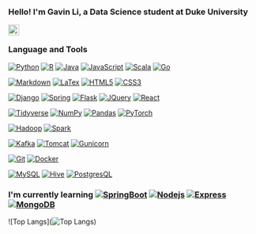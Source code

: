 ### Hello! I'm Gavin Li, a Data Science student at Duke University

<a href="https://www.linkedin.com/in/gavinligz">
<img align="left" alt="Linkedin" width="22px" src="https://cdn.jsdelivr.net/npm/simple-icons@v3/icons/linkedin.svg" />
</a>
<br />

### Language and Tools

<!--
[![Python](https://img.shields.io/badge/-Python-%23ffd343?style=flat&logo=python)](https://www.google.com)
[![Python](https://img.shields.io/badge/-Python-%233776AB?style=flat&logo=python&logoColor=%23ffd343)](https://www.google.com)
[![Python](https://img.shields.io/badge/-Python-%233776AB?style=flat&logo=python&labelColor=%23ffd343)](https://www.google.com)
[![Java](https://img.shields.io/badge/-Java-%23f89820?style=flat&logo=jolin)](https://www.google.com)
-->
[![Python](https://img.shields.io/badge/-Python-%233776AB?style=for-the-badge&logo=python&logoColor=%23ffffff)](https://www.google.com)
[![R](https://img.shields.io/badge/-R-%23276DC2?style=for-the-badge&logo=R)](https://www.google.com)
[![Java](https://img.shields.io/badge/-Java-%23f89820?style=for-the-badge&logo=mocha&logoColor=%23ffffff)](https://www.java.com/)
[![JavaScript](https://img.shields.io/badge/-JavaScript-%23000000?style=for-the-badge&logo=javascript)](https://www.javascript.com/)
[![Scala](https://img.shields.io/badge/-Scala-%23DE3423?style=for-the-badge&logo=scala)](https://www.google.com)
[![Go](https://img.shields.io/badge/-Go-%2329BEB0?style=for-the-badge&logo=go&logoColor=%23ffffff)](https://go.dev/)
<!--
[![Nodejs](https://img.shields.io/badge/-Node.js-%23000000?style=for-the-badge&logo=nodedotjs)](https://www.google.com)
-->

[![Markdown](https://img.shields.io/badge/-Markdown-%2321a2e3?style=for-the-badge&logo=markdown&logoColor=%23ffffff)](https://www.markdownguide.org/)
[![LaTex](https://img.shields.io/badge/-LaTex-%23008080?style=for-the-badge&logo=latex&logoColor=%23ffffff)](https://www.latex-project.org/)
[![HTML5](https://img.shields.io/badge/-HTML5-E34F26?style=for-the-badge&logo=html5&logoColor=%23ffffff)](https://www.google.com)
[![CSS3](https://img.shields.io/badge/-CSS3-1572B6?style=for-the-badge&logo=css3)](https://www.google.com)

[![Django](https://img.shields.io/badge/-Django-%230c4b33?style=for-the-badge&logo=django)](https://www.google.com)
[![Spring](https://img.shields.io/badge/-Spring-%236DB33F?style=for-the-badge&logo=spring&logoColor=%23ffffff)](https://spring.io)
[![Flask](https://img.shields.io/badge/-Flask-%235ca8c1?style=for-the-badge&logo=flask)](https://www.google.com)
[![JQuery](https://img.shields.io/badge/-JQuery-%230769AD?style=for-the-badge&logo=jquery&logoColor=%23ffffff)](https://www.google.com)
[![React](https://img.shields.io/badge/-React-black?style=for-the-badge&logo=react)](https://react.dev)
<!--
[![SpringBoot](https://img.shields.io/badge/-Spring%20Boot-%236DB33F?style=for-the-badge&logo=springboot&logoColor=%23ffffff)](https://www.google.com)
[![React](https://img.shields.io/badge/-React-black?style=for-the-badge&logo=react)](https://www.google.com)
[![Express](https://img.shields.io/badge/-Express-%23000000?style=for-the-badge&logo=express)](https://www.google.com)
-->

[![Tidyverse](https://img.shields.io/badge/-Tidyverse-%231A162D?style=for-the-badge&logo=tidyverse&logoColor=%23ffffff)](https://www.google.com)
[![NumPy](https://img.shields.io/badge/-NumPy-%23013243?style=for-the-badge&logo=numpy)](https://www.google.com)
[![Pandas](https://img.shields.io/badge/-Pandas-%23150458?style=for-the-badge&logo=pandas&logoColor=%23ffffff)](https://www.google.com)
[![PyTorch](https://img.shields.io/badge/-PyTorch-%23000000?style=for-the-badge&logo=pytorch)](https://pytorch.org/)

[![Hadoop](https://img.shields.io/badge/-Hadoop-%237ac0da?style=for-the-badge&logo=apachehadoop&logoColor=%23f5f701)](https://www.google.com)
[![Spark](https://img.shields.io/badge/-Spark-%233a383c?style=for-the-badge&logo=apachespark)](https://www.google.com)

[![Kafka](https://img.shields.io/badge/-Kafka-%2331759e?style=for-the-badge&logo=apachekafka)](https://www.google.com)
[![Tomcat](https://img.shields.io/badge/-Tomcat-%23c4a03c?style=for-the-badge&logo=apachetomcat&logoColor=%23000000)](https://www.google.com)
[![Gunicorn](https://img.shields.io/badge/-Gunicorn-%23499848?style=for-the-badge&logo=gunicorn&logoColor=%23ffffff)](https://gunicorn.org/)

[![Git](https://img.shields.io/badge/-Git-black?style=for-the-badge&logo=git)](https://www.google.com)
[![Docker](https://img.shields.io/badge/-Docker-%232496ED?style=for-the-badge&logo=docker&logoColor=%23ffffff)](https://www.google.com)

[![MySQL](https://img.shields.io/badge/-MySQL-%234479A1?style=for-the-badge&logo=mysql&logoColor=%23ffffff)](https://www.google.com)
[![Hive](https://img.shields.io/badge/-Hive-%23CAB108?style=for-the-badge&logo=apachehive&logoColor=%23000000)](https://www.google.com)
[![PostgresQL](https://img.shields.io/badge/-PostgresQL-%234169E1?style=for-the-badge&logo=postgresql&logoColor=%23ffffff)](https://www.google.com)

### I'm currently learning [![SpringBoot](https://img.shields.io/badge/-Spring%20Boot-%236DB33F?style=flat&logo=springboot&logoColor=%23ffffff)](https://www.google.com) [![Nodejs](https://img.shields.io/badge/-Node.js-%23000000?style=flat&logo=nodedotjs)](https://www.google.com) [![Express](https://img.shields.io/badge/-Express-%23000000?style=flat&logo=express)](https://www.google.com) [![MongoDB](https://img.shields.io/badge/-MongoDB-%2369a24b?style=flat&logo=mongodb&logoColor=%23ffffff)](https://www.google.com)

![Top Langs](![Top Langs](https://github-readme-stats.vercel.app/api/top-langs/?username=gli81&hide=jupyternotebook,html))


<!--
**gli81/gli81** is a ✨ _special_ ✨ repository because its `README.md` (this file) appears on your GitHub profile.

Here are some ideas to get you started:

- 🔭 I’m currently working on ...
- 🌱 I’m currently learning ...
- 👯 I’m looking to collaborate on ...
- 🤔 I’m looking for help with ...
- 💬 Ask me about ...
- 📫 How to reach me: ...
- 😄 Pronouns: ...
- ⚡ Fun fact: ...
-->
